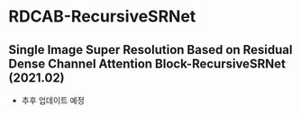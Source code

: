 # RDCAB-RecursiveSRNet

Single Image Super Resolution Based on Residual Dense Channel Attention Block-RecursiveSRNet (2021.02)
-------------------------------------------------------------------------------------------------------
* 추후 업데이트 예정


